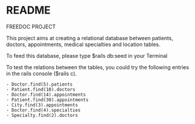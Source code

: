 # README

FREEDOC PROJECT

This project aims at creating a relational database between patients, doctors, appointments, medical specialties and location tables.

To feed this database, please type $rails db:seed in your Terminal

To test the relations between the tables, you could try the following entries in the rails console ($rails c).

	- Doctor.find(5).patients
	- Patient.find(10).doctors
	- Doctor.find(14).appointments
	- Patient.find(30).appointments
	- City.find(3).appointments
	- Doctor.find(4).specialties
	- Specialty.find(2).doctors
